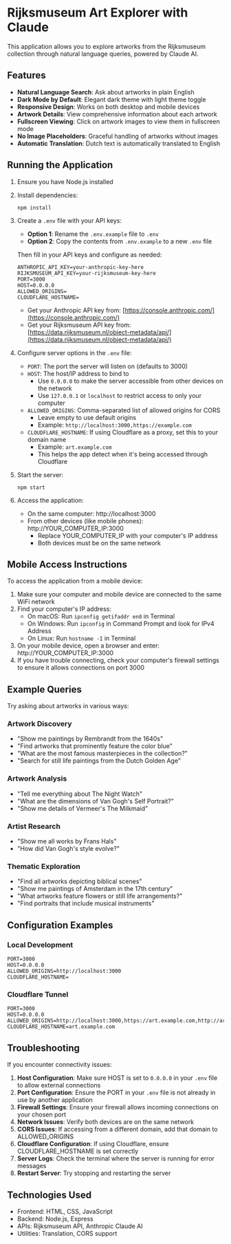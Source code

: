 # Rijksmuseum Art Explorer with Claude

This application allows you to explore artworks from the Rijksmuseum collection through natural language queries, powered by Claude AI.

## Features

- **Natural Language Search**: Ask about artworks in plain English
- **Dark Mode by Default**: Elegant dark theme with light theme toggle
- **Responsive Design**: Works on both desktop and mobile devices
- **Artwork Details**: View comprehensive information about each artwork
- **Fullscreen Viewing**: Click on artwork images to view them in fullscreen mode
- **No Image Placeholders**: Graceful handling of artworks without images
- **Automatic Translation**: Dutch text is automatically translated to English

## Running the Application

1. Ensure you have Node.js installed
2. Install dependencies:
   ```
   npm install
   ```
3. Create a `.env` file with your API keys:
   - **Option 1**: Rename the `.env.example` file to `.env` 
   - **Option 2**: Copy the contents from `.env.example` to a new `.env` file
   
   Then fill in your API keys and configure as needed:
   ```
   ANTHROPIC_API_KEY=your-anthropic-key-here
   RIJKSMUSEUM_API_KEY=your-rijksmuseum-key-here
   PORT=3000
   HOST=0.0.0.0
   ALLOWED_ORIGINS=
   CLOUDFLARE_HOSTNAME=
   ```
   - Get your Anthropic API key from: [https://console.anthropic.com/](https://console.anthropic.com/)
   - Get your Rijksmuseum API key from: [https://data.rijksmuseum.nl/object-metadata/api/](https://data.rijksmuseum.nl/object-metadata/api/)
4. Configure server options in the `.env` file:
   - `PORT`: The port the server will listen on (defaults to 3000)
   - `HOST`: The host/IP address to bind to
     - Use `0.0.0.0` to make the server accessible from other devices on the network
     - Use `127.0.0.1` or `localhost` to restrict access to only your computer
   - `ALLOWED_ORIGINS`: Comma-separated list of allowed origins for CORS
     - Leave empty to use default origins
     - Example: `http://localhost:3000,https://example.com`
   - `CLOUDFLARE_HOSTNAME`: If using Cloudflare as a proxy, set this to your domain name
     - Example: `art.example.com`
     - This helps the app detect when it's being accessed through Cloudflare

5. Start the server:
   ```
   npm start
   ```
6. Access the application:
   - On the same computer: http://localhost:3000
   - From other devices (like mobile phones): http://YOUR_COMPUTER_IP:3000
     - Replace YOUR_COMPUTER_IP with your computer's IP address
     - Both devices must be on the same network

## Mobile Access Instructions

To access the application from a mobile device:

1. Make sure your computer and mobile device are connected to the same WiFi network
2. Find your computer's IP address:
   - On macOS: Run `ipconfig getifaddr en0` in Terminal
   - On Windows: Run `ipconfig` in Command Prompt and look for IPv4 Address
   - On Linux: Run `hostname -I` in Terminal
3. On your mobile device, open a browser and enter: http://YOUR_COMPUTER_IP:3000
4. If you have trouble connecting, check your computer's firewall settings to ensure it allows connections on port 3000

## Example Queries

Try asking about artworks in various ways:

### Artwork Discovery
- "Show me paintings by Rembrandt from the 1640s"
- "Find artworks that prominently feature the color blue"
- "What are the most famous masterpieces in the collection?"
- "Search for still life paintings from the Dutch Golden Age"

### Artwork Analysis
- "Tell me everything about The Night Watch"
- "What are the dimensions of Van Gogh's Self Portrait?"
- "Show me details of Vermeer's The Milkmaid"

### Artist Research
- "Show me all works by Frans Hals"
- "How did Van Gogh's style evolve?"

### Thematic Exploration
- "Find all artworks depicting biblical scenes"
- "Show me paintings of Amsterdam in the 17th century"
- "What artworks feature flowers or still life arrangements?"
- "Find portraits that include musical instruments"

## Configuration Examples

### Local Development
```
PORT=3000
HOST=0.0.0.0
ALLOWED_ORIGINS=http://localhost:3000
CLOUDFLARE_HOSTNAME=
```

### Cloudflare Tunnel
```
PORT=3000
HOST=0.0.0.0
ALLOWED_ORIGINS=http://localhost:3000,https://art.example.com,http://art.example.com
CLOUDFLARE_HOSTNAME=art.example.com
```

## Troubleshooting

If you encounter connectivity issues:

1. **Host Configuration**: Make sure HOST is set to `0.0.0.0` in your `.env` file to allow external connections
2. **Port Configuration**: Ensure the PORT in your `.env` file is not already in use by another application
3. **Firewall Settings**: Ensure your firewall allows incoming connections on your chosen port
4. **Network Issues**: Verify both devices are on the same network
5. **CORS Issues**: If accessing from a different domain, add that domain to ALLOWED_ORIGINS
6. **Cloudflare Configuration**: If using Cloudflare, ensure CLOUDFLARE_HOSTNAME is set correctly
7. **Server Logs**: Check the terminal where the server is running for error messages
8. **Restart Server**: Try stopping and restarting the server

## Technologies Used

- Frontend: HTML, CSS, JavaScript
- Backend: Node.js, Express
- APIs: Rijksmuseum API, Anthropic Claude AI
- Utilities: Translation, CORS support
